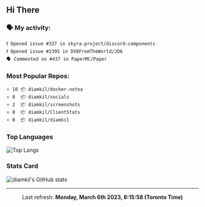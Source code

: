 ## Hi There

### 🗣 My activity:

```
❗️ Opened issue #327 in skyra-project/discord-components
❗️ Opened issue #2395 in DV8FromTheWorld/JDA
🗣 Commented on #437 in PaperMC/Paper
```

### Most Popular Repos:

```
⭐️ 10 📦 diamkil/docker-notea
⭐️ 8  📦 diamkil/socials
⭐️ 2  📦 diamkil/screenshots
⭐️ 0  📦 diamkil/ClientStats
⭐️ 0  📦 diamkil/diamkil
```

### Top Languages

![Top Langs](https://github-readme-stats.vercel.app/api/top-langs/?username=diamkil&layout=compact&langs_count=10)

### Stats Card

![diamkil's GitHub stats](https://github-readme-stats.vercel.app/api?username=diamkil&count_private=true&show_icons=true)

---

<p align="center">
  Last refresh: 
  <b>Monday, March 6th 2023, 8:15:58 (Toronto Time)</b>
</p>
